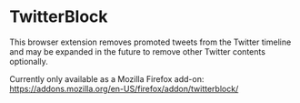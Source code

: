 # TwitterBlock
This browser extension removes promoted tweets from the Twitter timeline and may be expanded in the future to remove other Twitter contents optionally.

Currently only available as a Mozilla Firefox add-on: https://addons.mozilla.org/en-US/firefox/addon/twitterblock/
